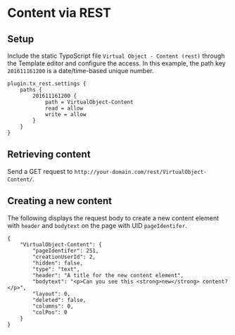 Content via REST
================

Setup
-----

Include the static TypoScript file `Virtual Object - Content (rest)` through the Template editor and configure the access. In this example, the path key `201611161200` is a date/time-based unique number.

	plugin.tx_rest.settings {
		paths {
			201611161200 {
				path = VirtualObject-Content
				read = allow
				write = allow
			}
		}
	}


Retrieving content
------------------

Send a GET request to `http://your-domain.com/rest/VirtualObject-Content/`.


Creating a new content
----------------------

The following displays the request body to create a new content element with `header` and `bodytext` on the page with UID `pageIdentifer`.

	{
		"VirtualObject-Content": {
			"pageIdentifer": 251,
			"creationUserId": 2,
			"hidden": false,
			"type": "text",
			"header": "A title for the new content element",
			"bodytext": "<p>Can you see this <strong>new</strong> content?</p>",
			"layout": 0,
			"deleted": false,
			"columns": 0,
			"colPos": 0
		}
	}

